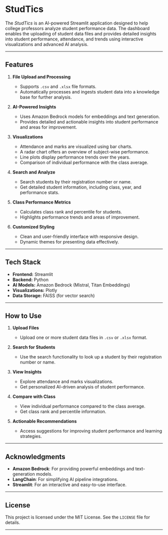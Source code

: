 # StudTics

The *StudTics* is an AI-powered Streamlit application designed to help college professors analyze student performance data. The dashboard enables the uploading of student data files and provides detailed insights into student performance, attendance, and trends using interactive visualizations and advanced AI analysis.

---

## Features

1. **File Upload and Processing**
   - Supports `.csv` and `.xlsx` file formats.
   - Automatically processes and ingests student data into a knowledge base for further analysis.

2. **AI-Powered Insights**
   - Uses Amazon Bedrock models for embeddings and text generation.
   - Provides detailed and actionable insights into student performance and areas for improvement.

3. **Visualizations**
   - Attendance and marks are visualized using bar charts.
   - A radar chart offers an overview of subject-wise performance.
   - Line plots display performance trends over the years.
   - Comparison of individual performance with the class average.

4. **Search and Analyze**
   - Search students by their registration number or name.
   - Get detailed student information, including class, year, and performance stats.

5. **Class Performance Metrics**
   - Calculates class rank and percentile for students.
   - Highlights performance trends and areas of improvement.

6. **Customized Styling**
   - Clean and user-friendly interface with responsive design.
   - Dynamic themes for presenting data effectively.

---

## Tech Stack

- **Frontend:** Streamlit
- **Backend:** Python
- **AI Models:** Amazon Bedrock (Mistral, Titan Embeddings)
- **Visualizations:** Plotly
- **Data Storage:** FAISS (for vector search)

---

## How to Use

1. **Upload Files**
   - Upload one or more student data files in `.csv` or `.xlsx` format.

2. **Search for Students**
   - Use the search functionality to look up a student by their registration number or name.

3. **View Insights**
   - Explore attendance and marks visualizations.
   - Get personalized AI-driven analysis of student performance.

4. **Compare with Class**
   - View individual performance compared to the class average.
   - Get class rank and percentile information.

5. **Actionable Recommendations**
   - Access suggestions for improving student performance and learning strategies.

---

## Acknowledgments

- **Amazon Bedrock**: For providing powerful embeddings and text-generation models.
- **LangChain**: For simplifying AI pipeline integrations.
- **Streamlit**: For an interactive and easy-to-use interface.

---

## License

This project is licensed under the MIT License. See the `LICENSE` file for details.

---
